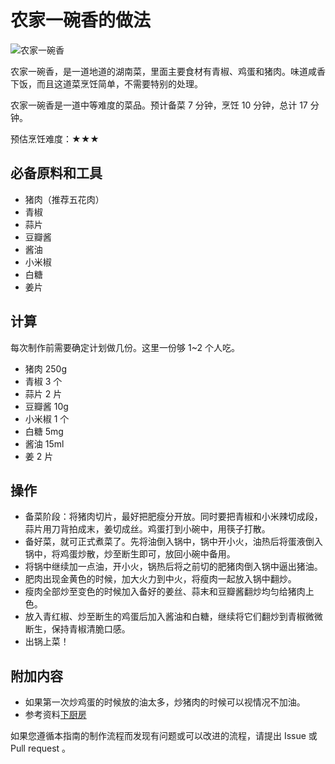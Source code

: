 # 农家一碗香的做法

![农家一碗香](农家一碗香成品.jpg)

农家一碗香，是一道地道的湖南菜，里面主要食材有青椒、鸡蛋和猪肉。味道咸香下饭，而且这道菜烹饪简单，不需要特别的处理。

农家一碗香是一道中等难度的菜品。预计备菜 7 分钟，烹饪 10 分钟，总计 17 分钟。

预估烹饪难度：★★★

## 必备原料和工具

+ 猪肉（推荐五花肉）
+ 青椒
+ 蒜片
+ 豆瓣酱
+ 酱油
+ 小米椒
+ 白糖
+ 姜片

## 计算

每次制作前需要确定计划做几份。这里一份够 1~2 个人吃。

+ 猪肉 250g
+ 青椒 3 个
+ 蒜片 2 片
+ 豆瓣酱 10g
+ 小米椒 1 个
+ 白糖 5mg
+ 酱油 15ml
+ 姜 2 片

## 操作

+ 备菜阶段：将猪肉切片，最好把肥瘦分开放。同时要把青椒和小米辣切成段，蒜片用刀背拍成末，姜切成丝。鸡蛋打到小碗中，用筷子打散。
+ 备好菜，就可正式煮菜了。先将油倒入锅中，锅中开小火，油热后将蛋液倒入锅中，将鸡蛋炒散，炒至断生即可，放回小碗中备用。
+ 将锅中继续加一点油，开小火，锅热后将之前切的肥猪肉倒入锅中逼出猪油。
+ 肥肉出现金黄色的时候，加大火力到中火，将瘦肉一起放入锅中翻炒。
+ 瘦肉全部炒至变色的时候加入备好的姜丝、蒜末和豆瓣酱翻炒均匀给猪肉上色。
+ 放入青红椒、炒至断生的鸡蛋后加入酱油和白糖，继续将它们翻炒到青椒微微断生，保持青椒清脆口感。
+ 出锅上菜！

## 附加内容

+ 如果第一次炒鸡蛋的时候放的油太多，炒猪肉的时候可以视情况不加油。
+ 参考资料[下厨房](https://www.xiachufang.com/recipe/106817581/)

如果您遵循本指南的制作流程而发现有问题或可以改进的流程，请提出 Issue 或 Pull request 。
